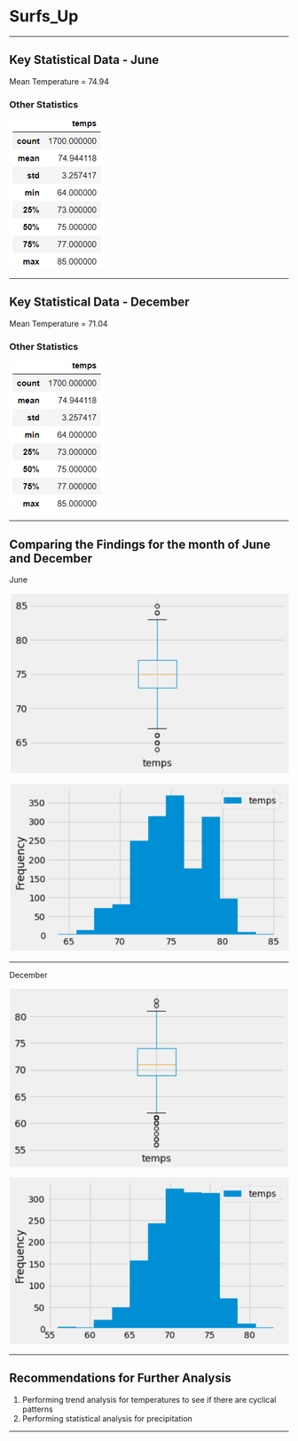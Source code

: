 # Surfs_Up
----------------------------------------------------------------------------
## Key Statistical Data - June ##

Mean Temperature = 74.94

### Other Statistics ###
![](https://github.com/GR8505/Surfs_Up/blob/master/Images/june1.png)

---------------------------------------------------------------------------

## Key Statistical Data - December ##

Mean Temperature = 71.04

### Other Statistics ###
![](https://github.com/GR8505/Surfs_Up/blob/master/Images/june1.png)

---------------------------------------------------------------------------


## Comparing the Findings for the month of June and December ##

June

![](https://github.com/GR8505/Surfs_Up/blob/master/Images/I1.png)

![](https://github.com/GR8505/Surfs_Up/blob/master/Images/I2.png)

--------------------------------------------------------------------------

December

![](https://github.com/GR8505/Surfs_Up/blob/master/Images/I3.png)

![](https://github.com/GR8505/Surfs_Up/blob/master/Images/I4.png)

-------------------------------------------------------------------------


## Recommendations for Further Analysis ##

1) Performing trend analysis for temperatures to see if there are cyclical patterns
2) Performing statistical analysis for precipitation

-------------------------------------------------------------------------------
